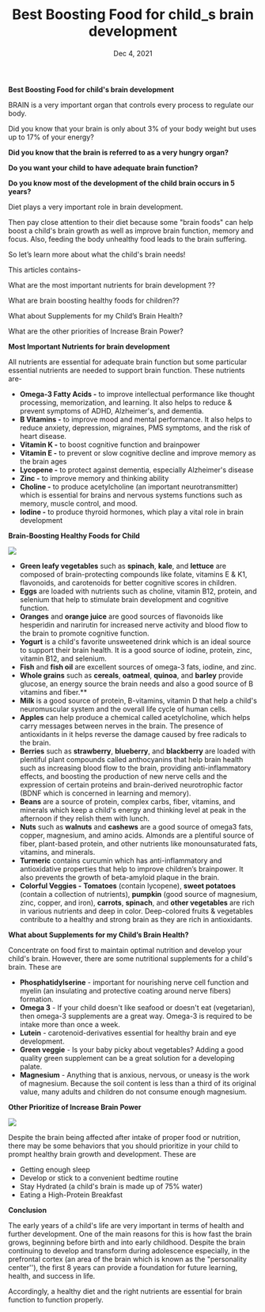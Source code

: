 ﻿---
title: 'Best Boosting Food for child_s brain development'
date: 'Dec 4, 2021'

excerpt: 'BRAIN is a very important organ that controls every process to regulate our body.Did you know that your brain is only about 3% of your body weight but uses up to 17% of your energy?'
cover_image: '/images/posts/img9.png'
tags: ['tag1','tag2']
---
**Best Boosting Food for child's brain development**


BRAIN is a very important organ that controls every process to regulate our body.

Did you know that your brain is only about 3% of your body weight but uses up to 17% of your energy? 

**Did you know that the brain is referred to as a very hungry organ?**

**Do you want your child to have adequate brain function?** 

**Do you know most of the development of the child brain occurs in 5 years?**

Diet plays a very important role in brain development. 

Then pay close attention to their diet because some "brain foods" can help boost a child's brain growth as well as improve brain function, memory and focus. Also, feeding the body unhealthy food leads to the brain suffering.

So let’s learn more about what the child's brain needs!

This articles contains-

What are the most important nutrients for brain development ??

What are brain boosting healthy foods for children??

What about Supplements for my Child’s Brain Health?

What are the other priorities of Increase Brain Power?



**Most Important Nutrients for brain development**

All nutrients are essential for adequate brain function but some particular essential nutrients are needed to support brain function. These nutrients are-

- **Omega-3 Fatty Acids -** to improve intellectual performance like thought processing, memorization, and learning. It also helps to reduce & prevent symptoms of ADHD, Alzheimer's, and dementia.
- **B Vitamins -** to improve mood and mental performance. It also helps to reduce anxiety, depression, migraines, PMS symptoms, and the risk of heart disease. 
- **Vitamin K -** to boost cognitive function and brainpower 
- **Vitamin E -** to prevent or slow cognitive decline and improve memory as the brain ages
- **Lycopene -** to protect against dementia, especially Alzheimer's disease
- **Zinc -** to improve memory and thinking ability
- **Choline -** to produce acetylcholine (an important neurotransmitter) which is essential for brains and nervous systems functions such as memory, muscle control, and mood. 
- **Iodine -** to produce thyroid hormones, which play a vital role in brain development

**Brain-Boosting Healthy Foods for Child**

![](/images/posts/img10.png)

- **Green leafy vegetables** such as **spinach**, **kale**, and **lettuce** are composed of brain-protecting compounds like folate, vitamins E & K1, flavonoids, and carotenoids for better cognitive scores in children.
- **Eggs** are loaded with nutrients such as choline, vitamin B12, protein, and selenium that help to stimulate brain development and cognitive function.
- **Oranges** and **orange juice** are good sources of flavonoids like hesperidin and narirutin for increased nerve activity and blood flow to the brain to promote cognitive function.
- **Yogurt** is a child's favorite unsweetened drink which is an ideal source to support their brain health. It is a good source of iodine, protein, zinc, vitamin B12, and selenium.
- **Fish** and **fish oil** are excellent sources of omega-3 fats, iodine, and zinc.
- **Whole grains** such as **cereals**, **oatmeal**, **quinoa**, and **barley** provide glucose, an energy source the brain needs and also a good source of B vitamins and fiber.** 
- **Milk** is a good source of protein, B-vitamins, vitamin D that help a child's neuromuscular system and the overall life cycle of human cells.
- **Apples** can help produce a chemical called acetylcholine, which helps carry messages between nerves in the brain. The presence of antioxidants in it helps reverse the damage caused by free radicals to the brain.
- **Berries** such as **strawberry**, **blueberry**, and **blackberry** are loaded with plentiful plant compounds called anthocyanins that help brain health such as increasing blood flow to the brain, providing anti-inflammatory effects, and boosting the production of new nerve cells and the expression of certain proteins and brain-derived neurotrophic factor (BDNF which is concerned in learning and memory).
- **Beans** are a source of protein, complex carbs, fiber, vitamins, and minerals which keep a child's energy and thinking level at peak in the afternoon if they relish them with lunch.
- **Nuts** such as **walnuts** and **cashews** are a good source of omega3 fats, copper, magnesium, and amino acids. Almonds are a plentiful source of fiber, plant-based protein, and other nutrients like monounsaturated fats, vitamins, and minerals.
- **Turmeric** contains curcumin which has anti-inflammatory and antioxidative properties that help to improve children’s brainpower. It also prevents the growth of beta-amyloid plaque in the brain.
- **Colorful Veggies -** **Tomatoes** (contain lycopene), **sweet potatoes** (contain a collection of nutrients), **pumpkin** (good source of magnesium, zinc, copper, and iron), **carrots**, **spinach**, and **other vegetables** are rich in various nutrients and deep in color.  Deep-colored fruits & vegetables contribute to a healthy and strong brain as they are rich in antioxidants.

**What about Supplements for my Child’s Brain Health?**

Concentrate on food first to maintain optimal nutrition and develop your child's brain. However, there are some nutritional supplements for a child's brain. These are 

- **Phosphatidylserine** - important for nourishing nerve cell function and myelin (an insulating and protective coating around nerve fibers) formation.
- **Omega 3** - If your child doesn't like seafood or doesn't eat (vegetarian), then omega-3 supplements are a great way. Omega-3 is required to be intake more than once a week. 
- **Lutein** - carotenoid-derivatives essential for healthy brain and eye development.
- **Green veggie** - Is your  baby picky about vegetables? Adding a good quality green supplement can be a great solution for a developing palate. 
- **Magnesium** - Anything that is anxious, nervous, or uneasy is the work of magnesium. Because the soil content is less than a third of its original value, many adults and children do not consume enough magnesium.






**Other Prioritize of Increase Brain Power**

![](/images/posts/img11.png)


Despite the brain being affected after intake of proper food or nutrition, there may be some behaviors that you should prioritize in your child to prompt healthy brain growth and development. These are

- Getting enough sleep 
- Develop or stick to a convenient bedtime routine
- Stay Hydrated (a child's brain is made up of 75% water)
- Eating a High-Protein Breakfast

**Conclusion**

The early years of a child's life are very important in terms of health and further development. One of the main reasons for this is how fast the brain grows, beginning before birth and into early childhood. Despite the brain continuing to develop and transform during adolescence especially, in the prefrontal cortex (an area of the brain which is known as the "personality center''), the first 8 years can provide a foundation for future learning, health, and success in life. 

Accordingly, a healthy diet and the right nutrients are essential for brain function to function properly. 

